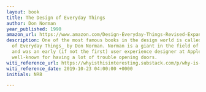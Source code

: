 ```yaml
---
layout: book
title: The Design of Everyday Things
author: Don Norman
year_published: 1990
amazon_url: https://www.amazon.com/Design-Everyday-Things-Revised-Expanded/dp/0465050654/ref=as_li_ss_tl?crid=1VBXC08F1ZYVY&keywords=design+of+everyday+things&qid=1571757925&sprefix=ten+arguments+for+delet,aps,140&sr=8-1&linkCode=ll1&tag=noahbrierdotc-20&linkId=3402df215786d7312febd752bd2a6c48
description: One of the most famous books in the design world is called _The Design
  of Everyday Things_ by Don Norman. Norman is a giant in the field of user experience
  and was an early (if not the first) user experience designer at Apple. He’s also
  well-known for having a lot of trouble opening doors.
witi_reference_url: https://whyisthisinteresting.substack.com/p/why-is-this-interesting-the-norman
witi_reference_date: 2019-10-23 04:00:00 +0000
initials: NRB

---
```

